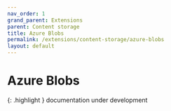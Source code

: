 ```yaml
---
nav_order: 1
grand_parent: Extensions
parent: Content storage
title: Azure Blobs
permalink: /extensions/content-storage/azure-blobs
layout: default
---
```

# Azure Blobs

{: .highlight }
documentation under development
